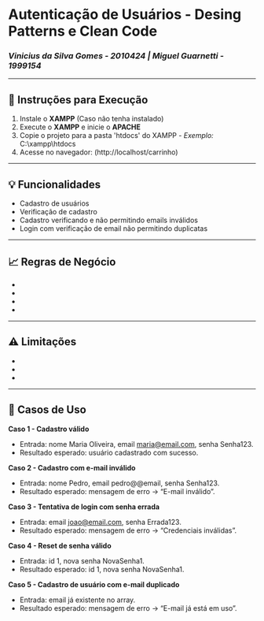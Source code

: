 # Autenticação de Usuários - Desing Patterns e Clean Code
### *Vinicius da Silva Gomes - 2010424 | Miguel Guarnetti - 1999154*
----
## 🤔 Instruções para Execução
1. Instale o **XAMPP** (Caso não tenha instalado)
2. Execute o **XAMPP** e inicie o **APACHE**
3. Copie o projeto para a pasta 'htdocs' do XAMPP - *Exemplo:* C:\xampp\htdocs
4. Acesse no navegador: (http://localhost/carrinho)
----
## 💡 Funcionalidades
- Cadastro de usuários
- Verificação de cadastro
- Cadastro verificando e não permitindo emails inválidos
- Login com verificação de email não permitindo duplicatas
----
## 📈 Regras de Negócio
- 
- 
- 
- 
----
## ⚠️ Limitações
- 
- 
- 
----
## 🧮 Casos de Uso
**Caso 1 - Cadastro válido** 
- Entrada: nome Maria Oliveira, email maria@email.com, senha Senha123.
- Resultado esperado: usuário cadastrado com sucesso.

**Caso 2 - Cadastro com e-mail inválido** 
- Entrada: nome Pedro, email pedro@@email, senha Senha123.
- Resultado esperado: mensagem de erro → “E-mail inválido”.

**Caso 3 - Tentativa de login com senha errada**
- Entrada: email joao@email.com, senha Errada123.
- Resultado esperado: mensagem de erro → “Credenciais inválidas”.

**Caso 4 - Reset de senha válido**
- Entrada: id 1, nova senha NovaSenha1.
- Resultado esperado: id 1, nova senha NovaSenha1.

**Caso 5 - Cadastro de usuário com e-mail duplicado**
- Entrada: email já existente no array.
- Resultado esperado: mensagem de erro → “E-mail já está em uso”.

